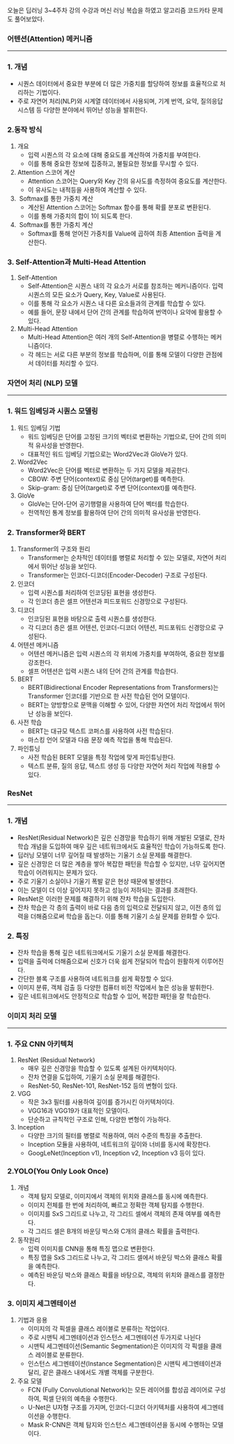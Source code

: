 오늘은 딥러닝 3~4주차 강의 수강과 머신 러닝 복습을 하였고 알고리즘 코드카타 문제도 풀어보았다.

### **어텐션(Attention) 메커니즘**

---

### **1\. 개념**

-   시퀀스 데이터에서 중요한 부분에 더 많은 가중치를 할당하여 정보를 효율적으로 처리하는 기법이다.
-   주로 자연어 처리(NLP)와 시계열 데이터에서 사용되며, 기계 번역, 요약, 질의응답 시스템 등 다양한 분야에서 뛰어난 성능을 발휘한다.

### **2.동작 방식**

1.  개요
    -   입력 시퀀스의 각 요소에 대해 중요도를 계산하여 가중치를 부여한다.
    -   이를 통해 중요한 정보에 집중하고, 불필요한 정보를 무시할 수 있다.
2.  Attention 스코어 계산
    -   Attention 스코어는 Query와 Key 간의 유사도를 측정하여 중요도를 계산한다.
    -   이 유사도는 내적등을 사용하여 계산할 수 있다.
3.   Softmax를 통한 가중치 계산
    -   계산된 Attention 스코어는 Softmax 함수를 통해 확률 분포로 변환된다.
    -   이를 통해 가중치의 합이 1이 되도록 한다.
4.   Softmax를 통한 가중치 계산
    -   Softmax를 통해 얻어진 가중치를 Value에 곱하여 최종 Attention 출력을 계산한다.

### **3\. Self-Attention과 Multi-Head Attention**

1.  Self-Attention  
    -   Self-Attention은 시퀀스 내의 각 요소가 서로를 참조하는 메커니즘이다. 입력 시퀀스의 모든 요소가 Query, Key, Value로 사용된다.
    -   이를 통해 각 요소가 시퀀스 내 다른 요소들과의 관계를 학습할 수 있다.
    -   예를 들어, 문장 내에서 단어 간의 관계를 학습하여 번역이나 요약에 활용할 수 있다.
2.  Multi-Head Attention  
    -   Multi-Head Attention은 여러 개의 Self-Attention을 병렬로 수행하는 메커니즘이다.
    -   각 헤드는 서로 다른 부분의 정보를 학습하며, 이를 통해 모델이 다양한 관점에서 데이터를 처리할 수 있다.

### **자연어 처리 (NLP) 모델**

---

### **1\. 워드 임베딩과 시퀀스 모델링**

1.  워드 임베딩 기법
    -   워드 임베딩은 단어를 고정된 크기의 벡터로 변환하는 기법으로, 단어 간의 의미적 유사성을 반영한다.
    -   대표적인 워드 임베딩 기법으로는 Word2Vec과 GloVe가 있다.
2.  Word2Vec
    -   Word2Vec은 단어를 벡터로 변환하는 두 가지 모델을 제공한다.
    -   CBOW: 주변 단어(context)로 중심 단어(target)를 예측한다.
    -   Skip-gram: 중심 단어(target)로 주변 단어(context)를 예측한다.
3.  GloVe
    -   GloVe는 단어-단어 공기행렬을 사용하여 단어 벡터를 학습한다.
    -   전역적인 통계 정보를 활용하여 단어 간의 의미적 유사성을 반영한다.

### **2\. Transformer와 BERT**

1.  Transformer의 구조와 원리
    -   Transformer는 순차적인 데이터를 병렬로 처리할 수 있는 모델로, 자연어 처리에서 뛰어난 성능을 보인다.
    -   Transformer는 인코더-디코더(Encoder-Decoder) 구조로 구성된다.
2.  인코더
    -   입력 시퀀스를 처리하여 인코딩된 표현을 생성한다.
    -   각 인코더 층은 셀프 어텐션과 피드포워드 신경망으로 구성된다.
3.  디코더
    -   인코딩된 표현을 바탕으로 출력 시퀀스를 생성한다.
    -   각 디코더 층은 셀프 어텐션, 인코더-디코더 어텐션, 피드포워드 신경망으로 구성된다.
4.  어텐션 메커니즘
    -   어텐션 메커니즘은 입력 시퀀스의 각 위치에 가중치를 부여하여, 중요한 정보를 강조한다.
    -   셀프 어텐션은 입력 시퀀스 내의 단어 간의 관계를 학습한다.
5.  BERT
    -   BERT(Bidirectional Encoder Representations from Transformers)는 Transformer 인코더를 기반으로 한 사전 학습된 언어 모델이다.
    -   BERT는 양방향으로 문맥을 이해할 수 있어, 다양한 자연어 처리 작업에서 뛰어난 성능을 보인다.
6.  사전 학습
    -   BERT는 대규모 텍스트 코퍼스를 사용하여 사전 학습된다.
    -   마스킹 언어 모델과 다음 문장 예측 작업을 통해 학습된다.
7.  파인튜닝
    -   사전 학습된 BERT 모델을 특정 작업에 맞게 파인튜닝한다.
    -   텍스트 분류, 질의 응답, 텍스트 생성 등 다양한 자연어 처리 작업에 적용할 수 있다.

### **ResNet**

---

### **1. 개념**

-   ResNet(Residual Network)은 깊은 신경망을 학습하기 위해 개발된 모델로, 잔차 학습 개념을 도입하여 매우 깊은 네트워크에서도 효율적인 학습이 가능하도록 한다.
-   딥러닝 모델이 너무 깊어질 때 발생하는 기울기 소실 문제를 해결한다.
-   깊은 신경망은 더 많은 계층을 쌓아 복잡한 패턴을 학습할 수 있지만, 너무 깊어지면 학습이 어려워지는 문제가 있다.
-   주로 기울기 소실이나 기울기 폭발 같은 현상 때문에 발생한다.
-   이는 모델이 더 이상 깊어지지 못하고 성능이 저하되는 결과를 초래한다.
-   ResNet은 이러한 문제를 해결하기 위해 잔차 학습을 도입한다.
-   잔차 학습은 각 층의 출력이 바로 다음 층의 입력으로 전달되지 않고, 이전 층의 입력을 더해줌으로써 학습을 돕는다. 이를 통해 기울기 소실 문제를 완화할 수 있다.

### **2\. 특징**

-   잔차 학습을 통해 깊은 네트워크에서도 기울기 소실 문제를 해결한다.
-   입력을 출력에 더해줌으로써 신호가 더욱 쉽게 전달되어 학습이 원활하게 이루어진다.
-   간단한 블록 구조를 사용하여 네트워크를 쉽게 확장할 수 있다.
-   이미지 분류, 객체 검출 등 다양한 컴퓨터 비전 작업에서 높은 성능을 발휘한다.
-   깊은 네트워크에서도 안정적으로 학습할 수 있어, 복잡한 패턴을 잘 학습한다.

### **이미지 처리 모델**

---

### **1. 주요 CNN 아키텍쳐**

1.  ResNet (Residual Network)
    -   매우 깊은 신경망을 학습할 수 있도록 설계된 아키텍처이다.
    -   잔차 연결을 도입하여, 기울기 소실 문제를 해결한다.
    -   ResNet-50, ResNet-101, ResNet-152 등의 변형이 있다.
2.  VGG
    -   작은 3x3 필터를 사용하여 깊이를 증가시킨 아키텍처이다.
    -   VGG16과 VGG19가 대표적인 모델이다.
    -   단순하고 규칙적인 구조로 인해, 다양한 변형이 가능하다.
3.  Inception
    -   다양한 크기의 필터를 병렬로 적용하여, 여러 수준의 특징을 추출한다.
    -   Inception 모듈을 사용하여, 네트워크의 깊이와 너비를 동시에 확장한다.
    -   GoogLeNet(Inception v1), Inception v2, Inception v3 등이 있다.

### **2.YOLO(You Only Look Once)**

1.  개념  
    -   객체 탐지 모델로, 이미지에서 객체의 위치와 클래스를 동시에 예측한다.
    -   이미지 전체를 한 번에 처리하여, 빠르고 정확한 객체 탐지를 수행한다.
    -   이미지를 SxS 그리드로 나누고, 각 그리드 셀에서 객체의 존재 여부를 예측한다.
    -   각 그리드 셀은 B개의 바운딩 박스와 C개의 클래스 확률을 출력한다.
2.  동작원리  
    -   입력 이미지를 CNN을 통해 특징 맵으로 변환한다.
    -   특징 맵을 SxS 그리드로 나누고, 각 그리드 셀에서 바운딩 박스와 클래스 확률을 예측한다.
    -   예측된 바운딩 박스와 클래스 확률을 바탕으로, 객체의 위치와 클래스를 결정한다.

### **3\. 이미지 세그멘테이션**

1.  기법과 응용  
    -   이미지의 각 픽셀을 클래스 레이블로 분류하는 작업이다.
    -   주로 시맨틱 세그멘테이션과 인스턴스 세그멘테이션 두가지로 나뉜다
    -   시맨틱 세그멘테이션(Semantic Segmentation)은 이미지의 각 픽셀을 클래스 레이블로 분류한다.
    -   인스턴스 세그멘테이션(Instance Segmentation)은 시맨틱 세그멘테이션과 달리, 같은 클래스 내에서도 개별 객체를 구분한다.
2.  주요 모델  
    -   FCN (Fully Convolutional Network)는 모든 레이어를 합성곱 레이어로 구성하여, 픽셀 단위의 예측을 수행한다.
    -   U-Net은 U자형 구조를 가지며, 인코더-디코더 아키텍처를 사용하여 세그멘테이션을 수행한다.
    -   Mask R-CNN은 객체 탐지와 인스턴스 세그멘테이션을 동시에 수행하는 모델이다.